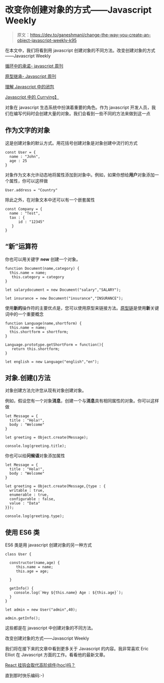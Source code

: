 # 改变你创建对象的方式——Javascript Weekly

> 原文：<https://dev.to/ganeshmani/change-the-way-you-create-an-object-javascript-weekly-k95>

在本文中，我们将看到用 javascript 创建对象的不同方法。改变创建对象的方式——Javascript Weekly

[循环中的承诺- javascript 周刊](https://cloudnweb.dev/2019/07/promises-inside-a-loop-javascript-es6/)

[原型继承- Javascript 周刊](https://cloudnweb.dev/2019/07/prototypal-inheritance-javascript-weekly/)

[理解 Javascript 中的闭包](https://cloudnweb.dev/2019/07/understanding-closures-in-javascript-javascript-weekly/)

[Javascript 中的 Currying】](https://cloudnweb.dev/2019/07/currying-in-javascript-javascript-weekly/)

对象在 javascript 生态系统中扮演着重要的角色。作为 javascript 开发人员，我们在编写代码时会创建大量的对象。我们会看到一些不同的方法来做到这一点

## 作为文字的对象

这是创建对象的默认方式。用花括号创建对象是对象创建中流行的方式

```
const User = {
  name : "John",
  age : 25
}
```

对象作为文本允许动态地将属性添加到对象中。例如，如果你想给**用户**对象添加一个属性，你可以这样做

```
User.address = "Country"
```

除此之外，在对象文本中还可以有一个嵌套属性

```
const Company = {
  name : "Test",
  tax : {
      id : "12345"
   }
}
```

## “新”运算符

你也可以用关键字 **new** 创建一个对象。

```
function Document(name,category) {
  this.name = name;
   this.category = category
}

let salarydocument = new Document("salary","SALARY");

let insurance = new Document("insurance","INSURANCE");
```

使用**新的**操作符的主要优点是，您可以使用原型来链接方法。[原型链](https://cloudnweb.dev/2019/07/prototypal-inheritance-javascript-weekly/)是使用**新**关键词中的一个重要概念

```
function Language(name,shortform) {
  this.name = name;
  this.shortform = shortform;
}

Language.prototype.getShortForm = function(){
   return this.shortform;
}

let english = new Language("english","en");
```

## 对象.创建()方法

对象创建方法允许您从现有对象创建对象。

例如，假设您有一个对象**消息**，创建一个与**消息**具有相同属性的对象。你可以这样做

```
let Message = {
  title : "Hola!",
  body : "Welcome"
}

let greeting = Object.create(Message);

console.log(greeting.title);
```

你也可以给**问候语**对象添加属性

```
let Message = {
  title : "Hola!",
  body : "Welcome"
}

let greeting = Object.create(Message,{type : {
  writable : true,
  enumerable : true,
  configurable : false,
  value : "Data"
}});

console.log(greeting.type);
```

## 使用 ES6 类

ES6 类是用 javascript 创建对象的另一种方式

```
class User {

  constructor(name,age) {
     this.name = name;
     this.age = age;

  }

  getInfo() {
    console.log(`Hey ${this.name} Age : ${this.age}`);
  }
}

let admin = new User("admin",40);

admin.getInfo();
```

这些都是在 javascript 中创建对象的不同方法。

改变创建对象的方式——Javascript Weekly

我们将在接下来的文章中看到更多关于 Javascript 的内容。我非常喜欢 Eric Elliot 在 Javascript 方面的工作。看看他的最新文章。

[React 挂钩会取代高阶组件(hoc)吗？](https://medium.com/javascript-scene/do-react-hooks-replace-higher-order-components-hocs-7ae4a08b7b58)

直到那时快乐编码:-)